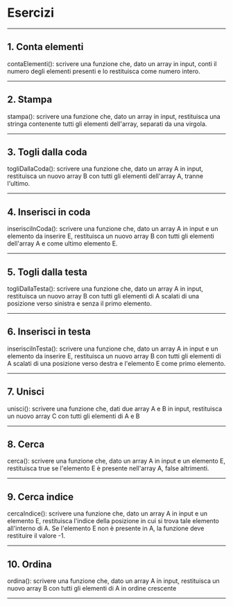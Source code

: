 # Esercizi

---

## 1. Conta elementi

contaElementi(): scrivere una funzione che, dato un array in input, conti il numero degli elementi presenti e lo restituisca come numero intero.

---

## 2. Stampa

stampa(): scrivere una funzione che, dato un array in input, restituisca una stringa contenente tutti gli elementi dell'array, separati da una virgola.

---

## 3. Togli dalla coda

togliDallaCoda(): scrivere una funzione che, dato un array A in input, restituisca un nuovo array B con tutti gli elementi dell'array A, tranne l'ultimo.

---

## 4. Inserisci in coda

inserisciInCoda(): scrivere una funzione che, dato un array A in input e un elemento da inserire E, restituisca un nuovo array B con tutti gli elementi dell'array A e come ultimo elemento E.

---

## 5. Togli dalla testa

togliDallaTesta(): scrivere una funzione che, dato un array A in input, restituisca un nuovo array B con tutti gli elementi di A scalati di una posizione verso sinistra e senza il primo elemento.

---

## 6. Inserisci in testa

inserisciInTesta(): scrivere una funzione che, dato un array A in input e un elemento da inserire E, restituisca un nuovo array B con tutti gli elementi di A scalati di una posizione verso destra e l'elemento E come primo elemento.

---

## 7. Unisci

unisci(): scrivere una funzione che, dati due array A e B in input, restituisca un nuovo array C con tutti gli elementi di A e B

---

## 8. Cerca

cerca(): scrivere una funzione che, dato un array A in input e un elemento E, restituisca true se l'elemento E è presente nell'array A, false altrimenti.

---

## 9. Cerca indice

cercaIndice(): scrivere una funzione che, dato un array A in input e un elemento E, restituisca l'indice della posizione in cui si trova tale elemento all'interno di A. Se l'elemento E non è presente in A, la funzione deve restituire il valore -1.

---

## 10. Ordina

ordina(): scrivere una funzione che, dato un array A in input, restituisca un nuovo array B con tutti gli elementi di A in ordine crescente

---
